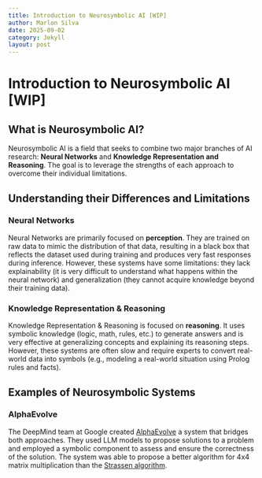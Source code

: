 ```yaml
---
title: Introduction to Neurosymbolic AI [WIP]
author: Marlon Silva
date: 2025-09-02
category: Jekyll
layout: post
---
```



# Introduction to Neurosymbolic AI [WIP]

## What is Neurosymbolic AI?

Neurosymbolic AI is a field that seeks to combine two major branches of AI research: **Neural Networks** and **Knowledge Representation and Reasoning**. The goal is to leverage the strengths of each approach to overcome their individual limitations.

## Understanding their Differences and Limitations

### Neural Networks

Neural Networks are primarily focused on **perception**. They are trained on raw data to mimic the distribution of that data, resulting in a black box that reflects the dataset used during training and produces very fast responses during inference. However, these systems have some limitations: they lack explainability (it is very difficult to understand what happens within the neural network) and generalization (they cannot acquire knowledge beyond their training data).

### Knowledge Representation & Reasoning

Knowledge Representation & Reasoning is focused on **reasoning**. It uses symbolic knowledge (logic, math, rules, etc.) to generate answers and is very effective at generalizing concepts and explaining its reasoning steps. However, these systems are often slow and require experts to convert real-world data into symbols (e.g., modeling a real-world situation using Prolog rules and facts).

## Examples of Neurosymbolic Systems

### AlphaEvolve

The DeepMind team at Google created [AlphaEvolve](https://deepmind.google/discover/blog/alphaevolve-a-gemini-powered-coding-agent-for-designing-advanced-algorithms/) a system that bridges both approaches. They used LLM models to propose solutions to a problem and employed a symbolic component to assess and ensure the correctness of the solution. The system was able to propose a better algorithm for 4x4 matrix multiplication than the [Strassen algorithm](https://en.wikipedia.org/wiki/Strassen_algorithm).
